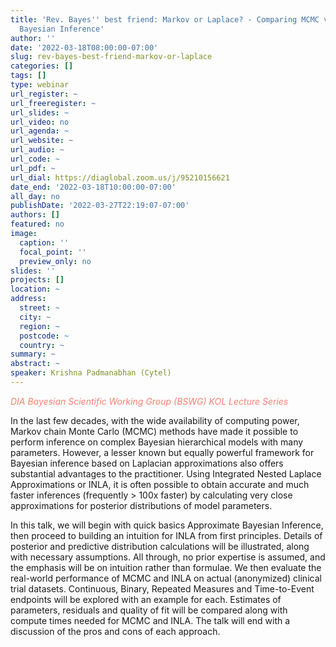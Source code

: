 ```yaml
---
title: 'Rev. Bayes'' best friend: Markov or Laplace? - Comparing MCMC vs. Approximate
  Bayesian Inference'
author: ''
date: '2022-03-18T08:00:00-07:00'
slug: rev-bayes-best-friend-markov-or-laplace
categories: []
tags: []
type: webinar
url_register: ~
url_freeregister: ~
url_slides: ~
url_video: no
url_agenda: ~
url_website: ~
url_audio: ~
url_code: ~
url_pdf: ~
url_dial: https://diaglobal.zoom.us/j/95210156621
date_end: '2022-03-18T10:00:00-07:00'
all_day: no
publishDate: '2022-03-27T22:19:07-07:00'
authors: []
featured: no
image:
  caption: ''
  focal_point: ''
  preview_only: no
slides: ''
projects: []
location: ~
address:
  street: ~
  city: ~
  region: ~
  postcode: ~
  country: ~
summary: ~
abstract: ~
speaker: Krishna Padmanabhan (Cytel)
---
```

<span style="color: salmon;">*DIA Bayesian Scientific Working Group (BSWG) KOL Lecture Series*</span>
<!--more-->
In the last few decades, with the wide availability of computing power, Markov chain Monte Carlo (MCMC) methods have made it possible to perform inference on complex Bayesian hierarchical models with many parameters. However, a lesser known but equally powerful framework for Bayesian inference based on Laplacian approximations also offers substantial advantages to the practitioner. Using Integrated Nested Laplace Approximations or INLA, it is often possible to obtain accurate and much faster inferences (frequently > 100x faster) by calculating very close approximations for posterior distributions of model parameters.  

In this talk, we will begin with quick basics Approximate Bayesian Inference, then proceed to building an intuition for INLA from first principles. Details of posterior and predictive distribution calculations will be illustrated, along with necessary assumptions. All through, no prior expertise is assumed, and the emphasis will be on intuition rather than formulae. We then evaluate the real-world performance of MCMC and INLA on actual (anonymized) clinical trial datasets. Continuous, Binary, Repeated Measures and Time-to-Event endpoints will be explored with an example for each. Estimates of parameters, residuals and quality of fit will be compared along with compute times needed for MCMC and INLA. The talk will end with a discussion of the pros and cons of each approach.  